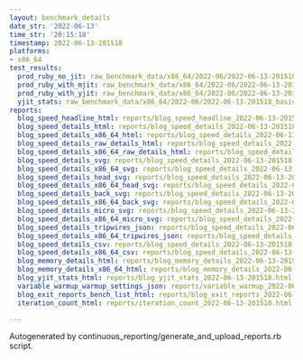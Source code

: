 ```yaml
---
layout: benchmark_details
date_str: '2022-06-13'
time_str: '20:15:18'
timestamp: 2022-06-13-201518
platforms:
- x86_64
test_results:
  prod_ruby_no_jit: raw_benchmark_data/x86_64/2022-06/2022-06-13-201518_basic_benchmark_prod_ruby_no_jit.json
  prod_ruby_with_mjit: raw_benchmark_data/x86_64/2022-06/2022-06-13-201518_basic_benchmark_prod_ruby_with_mjit.json
  prod_ruby_with_yjit: raw_benchmark_data/x86_64/2022-06/2022-06-13-201518_basic_benchmark_prod_ruby_with_yjit.json
  yjit_stats: raw_benchmark_data/x86_64/2022-06/2022-06-13-201518_basic_benchmark_yjit_stats.json
reports:
  blog_speed_headline_html: reports/blog_speed_headline_2022-06-13-201518.html
  blog_speed_details_html: reports/blog_speed_details_2022-06-13-201518.html
  blog_speed_details_x86_64_html: reports/blog_speed_details_2022-06-13-201518.x86_64.html
  blog_speed_details_raw_details_html: reports/blog_speed_details_2022-06-13-201518.raw_details.html
  blog_speed_details_x86_64_raw_details_html: reports/blog_speed_details_2022-06-13-201518.x86_64.raw_details.html
  blog_speed_details_svg: reports/blog_speed_details_2022-06-13-201518.svg
  blog_speed_details_x86_64_svg: reports/blog_speed_details_2022-06-13-201518.x86_64.svg
  blog_speed_details_head_svg: reports/blog_speed_details_2022-06-13-201518.head.svg
  blog_speed_details_x86_64_head_svg: reports/blog_speed_details_2022-06-13-201518.x86_64.head.svg
  blog_speed_details_back_svg: reports/blog_speed_details_2022-06-13-201518.back.svg
  blog_speed_details_x86_64_back_svg: reports/blog_speed_details_2022-06-13-201518.x86_64.back.svg
  blog_speed_details_micro_svg: reports/blog_speed_details_2022-06-13-201518.micro.svg
  blog_speed_details_x86_64_micro_svg: reports/blog_speed_details_2022-06-13-201518.x86_64.micro.svg
  blog_speed_details_tripwires_json: reports/blog_speed_details_2022-06-13-201518.tripwires.json
  blog_speed_details_x86_64_tripwires_json: reports/blog_speed_details_2022-06-13-201518.x86_64.tripwires.json
  blog_speed_details_csv: reports/blog_speed_details_2022-06-13-201518.csv
  blog_speed_details_x86_64_csv: reports/blog_speed_details_2022-06-13-201518.x86_64.csv
  blog_memory_details_html: reports/blog_memory_details_2022-06-13-201518.html
  blog_memory_details_x86_64_html: reports/blog_memory_details_2022-06-13-201518.x86_64.html
  blog_yjit_stats_html: reports/blog_yjit_stats_2022-06-13-201518.html
  variable_warmup_warmup_settings_json: reports/variable_warmup_2022-06-13-201518.warmup_settings.json
  blog_exit_reports_bench_list_html: reports/blog_exit_reports_2022-06-13-201518.bench_list.html
  iteration_count_html: reports/iteration_count_2022-06-13-201518.html

---
```

Autogenerated by continuous_reporting/generate_and_upload_reports.rb script.
